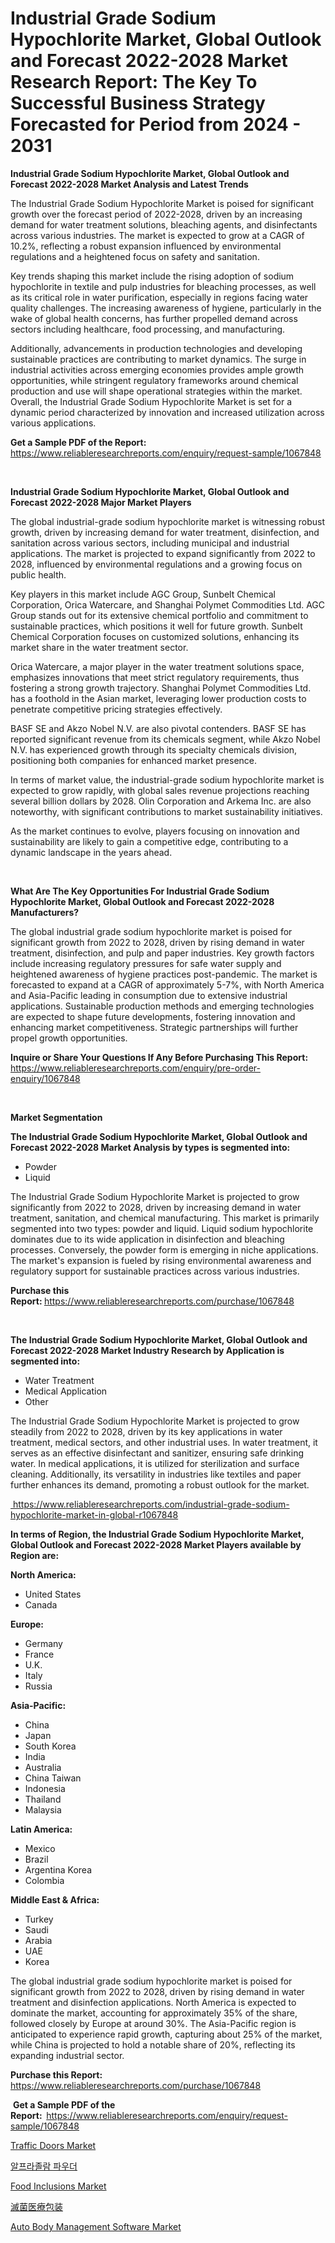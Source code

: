 <p><h1>Industrial Grade Sodium Hypochlorite Market, Global Outlook and Forecast 2022-2028 Market Research Report: The Key To Successful Business Strategy Forecasted for Period from 2024 - 2031</h1></p><p><strong>Industrial Grade Sodium Hypochlorite Market, Global Outlook and Forecast 2022-2028 Market Analysis and Latest Trends</strong></p>
<p><p>The Industrial Grade Sodium Hypochlorite Market is poised for significant growth over the forecast period of 2022-2028, driven by an increasing demand for water treatment solutions, bleaching agents, and disinfectants across various industries. The market is expected to grow at a CAGR of 10.2%, reflecting a robust expansion influenced by environmental regulations and a heightened focus on safety and sanitation. </p><p>Key trends shaping this market include the rising adoption of sodium hypochlorite in textile and pulp industries for bleaching processes, as well as its critical role in water purification, especially in regions facing water quality challenges. The increasing awareness of hygiene, particularly in the wake of global health concerns, has further propelled demand across sectors including healthcare, food processing, and manufacturing. </p><p>Additionally, advancements in production technologies and developing sustainable practices are contributing to market dynamics. The surge in industrial activities across emerging economies provides ample growth opportunities, while stringent regulatory frameworks around chemical production and use will shape operational strategies within the market. Overall, the Industrial Grade Sodium Hypochlorite Market is set for a dynamic period characterized by innovation and increased utilization across various applications.</p></p>
<p><strong>Get a Sample PDF of the Report:&nbsp;</strong> <a href="https://www.reliableresearchreports.com/enquiry/request-sample/1067848">https://www.reliableresearchreports.com/enquiry/request-sample/1067848</a></p>
<p>&nbsp;</p>
<p><strong>Industrial Grade Sodium Hypochlorite Market, Global Outlook and Forecast 2022-2028 Major Market Players</strong></p>
<p><p>The global industrial-grade sodium hypochlorite market is witnessing robust growth, driven by increasing demand for water treatment, disinfection, and sanitation across various sectors, including municipal and industrial applications. The market is projected to expand significantly from 2022 to 2028, influenced by environmental regulations and a growing focus on public health.</p><p>Key players in this market include AGC Group, Sunbelt Chemical Corporation, Orica Watercare, and Shanghai Polymet Commodities Ltd. AGC Group stands out for its extensive chemical portfolio and commitment to sustainable practices, which positions it well for future growth. Sunbelt Chemical Corporation focuses on customized solutions, enhancing its market share in the water treatment sector.</p><p>Orica Watercare, a major player in the water treatment solutions space, emphasizes innovations that meet strict regulatory requirements, thus fostering a strong growth trajectory. Shanghai Polymet Commodities Ltd. has a foothold in the Asian market, leveraging lower production costs to penetrate competitive pricing strategies effectively.</p><p>BASF SE and Akzo Nobel N.V. are also pivotal contenders. BASF SE has reported significant revenue from its chemicals segment, while Akzo Nobel N.V. has experienced growth through its specialty chemicals division, positioning both companies for enhanced market presence.</p><p>In terms of market value, the industrial-grade sodium hypochlorite market is expected to grow rapidly, with global sales revenue projections reaching several billion dollars by 2028. Olin Corporation and Arkema Inc. are also noteworthy, with significant contributions to market sustainability initiatives.</p><p>As the market continues to evolve, players focusing on innovation and sustainability are likely to gain a competitive edge, contributing to a dynamic landscape in the years ahead.</p></p>
<p>&nbsp;</p>
<p><strong>What Are The Key Opportunities For Industrial Grade Sodium Hypochlorite Market, Global Outlook and Forecast 2022-2028 Manufacturers?</strong></p>
<p><p>The global industrial grade sodium hypochlorite market is poised for significant growth from 2022 to 2028, driven by rising demand in water treatment, disinfection, and pulp and paper industries. Key growth factors include increasing regulatory pressures for safe water supply and heightened awareness of hygiene practices post-pandemic. The market is forecasted to expand at a CAGR of approximately 5-7%, with North America and Asia-Pacific leading in consumption due to extensive industrial applications. Sustainable production methods and emerging technologies are expected to shape future developments, fostering innovation and enhancing market competitiveness. Strategic partnerships will further propel growth opportunities.</p></p>
<p><strong>Inquire or Share Your Questions If Any Before Purchasing This Report:</strong> <a href="https://www.reliableresearchreports.com/enquiry/pre-order-enquiry/1067848">https://www.reliableresearchreports.com/enquiry/pre-order-enquiry/1067848</a></p>
<p>&nbsp;</p>
<p><strong>Market Segmentation</strong></p>
<p><strong>The Industrial Grade Sodium Hypochlorite Market, Global Outlook and Forecast 2022-2028 Market Analysis by types is segmented into:</strong></p>
<p><ul><li>Powder</li><li>Liquid</li></ul></p>
<p><p>The Industrial Grade Sodium Hypochlorite Market is projected to grow significantly from 2022 to 2028, driven by increasing demand in water treatment, sanitation, and chemical manufacturing. This market is primarily segmented into two types: powder and liquid. Liquid sodium hypochlorite dominates due to its wide application in disinfection and bleaching processes. Conversely, the powder form is emerging in niche applications. The market's expansion is fueled by rising environmental awareness and regulatory support for sustainable practices across various industries.</p></p>
<p><strong>Purchase this Report:&nbsp;</strong><a href="https://www.reliableresearchreports.com/purchase/1067848">https://www.reliableresearchreports.com/purchase/1067848</a></p>
<p>&nbsp;</p>
<p><strong>The Industrial Grade Sodium Hypochlorite Market, Global Outlook and Forecast 2022-2028 Market Industry Research by Application is segmented into:</strong></p>
<p><ul><li>Water Treatment</li><li>Medical Application</li><li>Other</li></ul></p>
<p><p>The Industrial Grade Sodium Hypochlorite Market is projected to grow steadily from 2022 to 2028, driven by its key applications in water treatment, medical sectors, and other industrial uses. In water treatment, it serves as an effective disinfectant and sanitizer, ensuring safe drinking water. In medical applications, it is utilized for sterilization and surface cleaning. Additionally, its versatility in industries like textiles and paper further enhances its demand, promoting a robust outlook for the market.</p></p>
<p><a href="https://www.reliableresearchreports.com/industrial-grade-sodium-hypochlorite-market-in-global-r1067848">&nbsp;https://www.reliableresearchreports.com/industrial-grade-sodium-hypochlorite-market-in-global-r1067848</a></p>
<p><strong>In terms of Region, the Industrial Grade Sodium Hypochlorite Market, Global Outlook and Forecast 2022-2028 Market Players available by Region are:</strong></p>
<p>
    <p> <strong> North America: </strong>
        <ul>
            <li>United States</li>
            <li>Canada</li>
        </ul>
        </p> 
    <p> <strong> Europe: </strong>
        <ul>
            <li>Germany</li>
            <li>France</li>
            <li>U.K.</li>
            <li>Italy</li>
            <li>Russia</li>
        </ul>
        </p> 
    <p> <strong> Asia-Pacific: </strong>
        <ul>
            <li>China</li>
            <li>Japan</li>
            <li>South Korea</li>
            <li>India</li>
            <li>Australia</li>
            <li>China Taiwan</li>
            <li>Indonesia</li>
            <li>Thailand</li>
            <li>Malaysia</li>
        </ul>
        </p> 
    <p> <strong> Latin America: </strong>
        <ul>
            <li>Mexico</li>
            <li>Brazil</li>
            <li>Argentina Korea</li>
            <li>Colombia</li>
        </ul>
        </p> 
    <p> <strong> Middle East & Africa: </strong>
        <ul>
            <li>Turkey</li>
            <li>Saudi</li>
            <li>Arabia</li>
            <li>UAE</li>
            <li>Korea</li>
        </ul>
    </p>
    </p>
<p><p>The global industrial grade sodium hypochlorite market is poised for significant growth from 2022 to 2028, driven by rising demand in water treatment and disinfection applications. North America is expected to dominate the market, accounting for approximately 35% of the share, followed closely by Europe at around 30%. The Asia-Pacific region is anticipated to experience rapid growth, capturing about 25% of the market, while China is projected to hold a notable share of 20%, reflecting its expanding industrial sector.</p></p>
<p><strong>Purchase this Report: </strong><a href="https://www.reliableresearchreports.com/purchase/1067848">https://www.reliableresearchreports.com/purchase/1067848</a></p>
<p>&nbsp;<strong>Get a Sample PDF of the Report:&nbsp;&nbsp;</strong><a href="https://www.reliableresearchreports.com/enquiry/request-sample/1067848">https://www.reliableresearchreports.com/enquiry/request-sample/1067848</a></p>
<p><strong></strong></p>
<p><p><a href="https://issuu.com/reportprime-2/docs/traffic-doors-market-size-2030.pptx_109ad70eac4eb4">Traffic Doors Market</a></p><p><a href="https://medium.com/@christorpherpfannerstill5436/%EC%95%8C%ED%94%84%EB%9D%BC%EC%A1%B8%EB%9E%8C-%EB%B6%84%EB%A7%90-%EC%8B%9C%EC%9E%A5%EC%97%90-%EB%8C%80%ED%95%9C-%ED%86%B5%EC%B0%B0-%EC%8B%9C%EC%9E%A5-%EC%B0%B8%EC%97%AC%EC%9E%90-%EC%8B%9C%EC%9E%A5-%EA%B7%9C%EB%AA%A8-%EC%A7%80%EB%A6%AC%EC%A0%81-%EC%A7%80%EC%97%AD-%EB%B0%8F-%EC%98%88%EC%B8%A1-2024-2031-c266a743be92">알프라졸람 파우더</a></p><p><a href="https://medium.com/@m.muhlisin.sin_83756/global-food-inclusions-market-trends-and-innovations-a-forward-looking-analysis-2024-2031-35db4df08b79">Food Inclusions Market</a></p><p><a href="https://github.com/mohamedbakry57/Market-Research-Report-List-6/blob/main/206651987538.md">滅菌医療包装</a></p><p><a href="https://www.linkedin.com/pulse/auto-body-management-software-market-size-share-trends-analysis-2mmxc?trackingId=7jW2Sfr%2BSiSmTyS0YbSX0A%3D%3D">Auto Body Management Software Market</a></p></p>